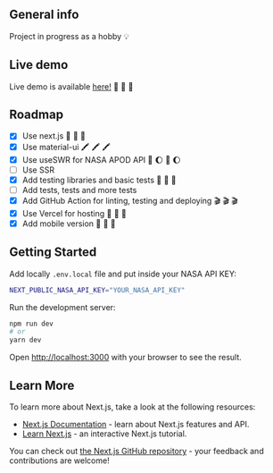 ## General info

Project in progress as a hobby :bulb:

## Live demo

Live demo is available [here!](https://apod-mu.vercel.app/) :tada: :tada: :tada:

<!-- ROADMAP -->

## Roadmap

-   [x] Use next.js :rocket: :rocket: :rocket:
-   [x] Use material-ui :crayon: :crayon: :crayon:
-   [x] Use useSWR for NASA APOD API :satellite: :moon: :satellite: :moon:
-   [ ] Use SSR
-   [x] Add testing libraries and basic tests :test_tube: :test_tube: :test_tube:
-   [ ] Add tests, tests and more tests
-   [x] Add GitHub Action for linting, testing and deploying :clapper: :clapper: :clapper:
-   [x] Use Vercel for hosting :checkered_flag: :checkered_flag: :checkered_flag:
-   [x] Add mobile version :iphone: :iphone: :iphone:

## Getting Started

Add locally `.env.local` file and put inside your NASA API KEY:

```bash
NEXT_PUBLIC_NASA_API_KEY="YOUR_NASA_API_KEY"
```

Run the development server:

```bash
npm run dev
# or
yarn dev
```

Open [http://localhost:3000](http://localhost:3000) with your browser to see the result.

## Learn More

To learn more about Next.js, take a look at the following resources:

-   [Next.js Documentation](https://nextjs.org/docs) - learn about Next.js features and API.
-   [Learn Next.js](https://nextjs.org/learn) - an interactive Next.js tutorial.

You can check out [the Next.js GitHub repository](https://github.com/vercel/next.js/) - your feedback and contributions are welcome!
